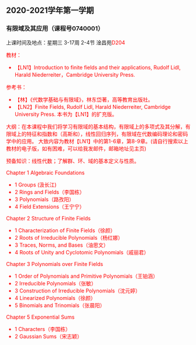 ## 2020-2021学年第一学期
### 有限域及其应用（课程号0740001）

上课时间及地点：星期三	3-17周	2-4节 淦昌苑<font color=Red>D204<font>

教材：
* 【LN1】Introduction to finite fields and their applications, Rudolf Lidl, Harald Niederreiter，Cambridge University Press.

参考书：
* 【林】《代数学基础与有限域》，林东岱著，高等教育出版社。
* 【LN2】Finite Fields, Rudolf Lidl, Harald Niederreiter, Cambridge University Press. 本书为【LN1】的扩充版。

大纲：在本课程中我们将学习有限域的基本结构，有限域上的多项式及其分解，有限域上的特征和指数和（高斯和），线性回归序列，有限域在代数编码理论和密码学中的应用。
大致内容为教材【LN1】中的第1-6章，第8-9章。(请自行搜索以上教材的电子版，如有困难，可以给我发邮件，邮箱地址见主页)

预备知识：线性代数；了解群、环、域的基本定义与性质。

Chapter 1 Algebraic Foundations
* 1 Groups (汲长江)
* 2 Rings and Fields（李国栋）
* 3 Polynomials（路孜阳）
* 4 Field Extensions（王宁宁）

Chapter 2 Structure of Finite Fields
* 1 Characterization of Finite Fields（徐颜）
* 2 Roots of Irreducible Polynomials（杨红娜）
* 3 Traces, Norms, and Bases（油思文）
* 4 Roots of Unity and Cyclotomic Polynomials（戚丽君）

Chapter 3 Polynomials over Finite Fields
* 1 Order of Polynomials and Primitive Polynomials（王铂涵）
* 2 Irreducible Polynomials（张敏）
* 3 Construction of Irreducible Polynomials（沈元婷）
* 4 Linearized Polynomials（徐颜）
* 5 Binomials and Trinomials（张晨阳）

Chapter 5 Exponential Sums
* 1 Characters（李国栋）
* 2 Gaussian Sums（宋志颖）
